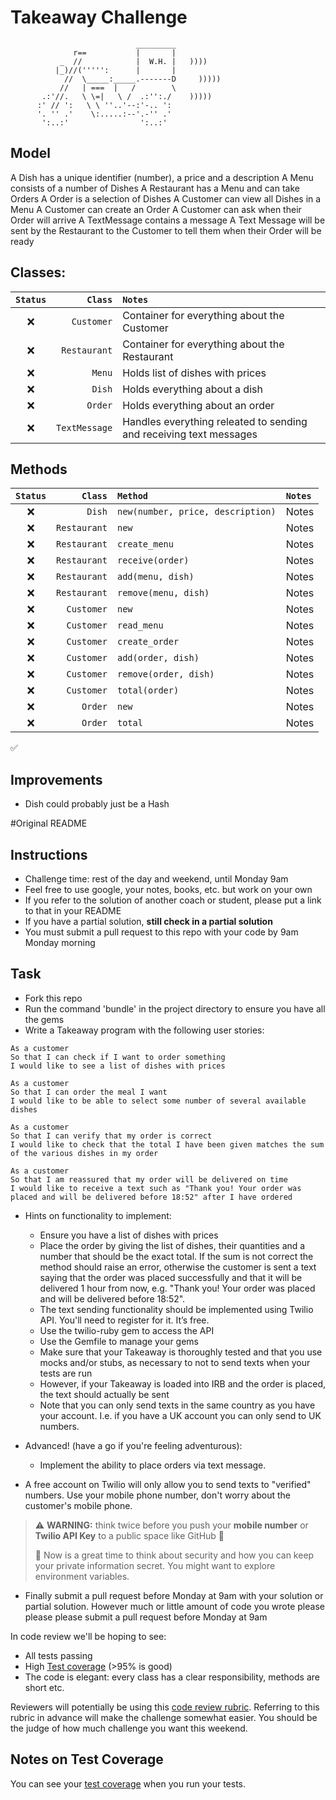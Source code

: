 # Takeaway Challenge

```
                            _________
              r==           |       |
           _  //            |  W.H. |   ))))
          |_)//(''''':      |       |
            //  \_____:_____.-------D     )))))
           //   | ===  |   /        \
       .:'//.   \ \=|   \ /  .:'':./    )))))
      :' // ':   \ \ ''..'--:'-.. ':
      '. '' .'    \:.....:--'.-'' .'
       ':..:'                ':..:'

 ```
## Model

A Dish has a unique identifier (number), a price and a description
A Menu consists of a number of Dishes
A Restaurant has a Menu and can take Orders
A Order is a selection of Dishes
A Customer can view all Dishes in a Menu
A Customer can create an Order
A Customer can ask when their Order will arrive
A TextMessage contains a message
A Text Message will be sent by the Restaurant to the Customer to tell them when their Order will be ready

## Classes:

| ```Status```       |  ```Class```      | ```Notes``` |
|:--:                |                --:|:--          |
| :x:                | ```Customer```    | Container for everything about the Customer |
| :x:                | ```Restaurant```  | Container for everything about the Restaurant |
| :x:                | ```Menu```        | Holds list of dishes with prices |
| :x:                | ```Dish```        | Holds everything about a dish |
| :x:                | ```Order```       | Holds everything about an order |
| :x:                | ```TextMessage``` | Handles everything releated to sending and receiving text messages |

## Methods

| ```Status```       |  ```Class```      | ```Method```           | ```Notes``` |
|:--:                |                --:|:--                     |:--          |
| :x:                | ```Dish```        | ```new(number, price, description)``` | Notes |
| :x:                | ```Restaurant```  | ```new``` | Notes |
| :x:                | ```Restaurant```  | ```create_menu``` | Notes |
| :x:                | ```Restaurant```  | ```receive(order)``` | Notes |
| :x:                | ```Restaurant```  | ```add(menu, dish)``` | Notes |
| :x:                | ```Restaurant```  | ```remove(menu, dish)``` | Notes |
| :x:                | ```Customer```    | ```new``` | Notes |
| :x:                | ```Customer```    | ```read_menu``` | Notes |
| :x:                | ```Customer```    | ```create_order``` | Notes |
| :x:                | ```Customer```    | ```add(order, dish)``` | Notes |
| :x:                | ```Customer```    | ```remove(order, dish)``` | Notes |
| :x:                | ```Customer```    | ```total(order)``` | Notes |
| :x:                | ```Order```       | ```new``` | Notes |
| :x:                | ```Order```       | ```total``` | Notes |



:white_check_mark:

## Improvements

* Dish could probably just be a Hash

#Original README

Instructions
-------

* Challenge time: rest of the day and weekend, until Monday 9am
* Feel free to use google, your notes, books, etc. but work on your own
* If you refer to the solution of another coach or student, please put a link to that in your README
* If you have a partial solution, **still check in a partial solution**
* You must submit a pull request to this repo with your code by 9am Monday morning

Task
-----

* Fork this repo
* Run the command 'bundle' in the project directory to ensure you have all the gems
* Write a Takeaway program with the following user stories:

```
As a customer
So that I can check if I want to order something
I would like to see a list of dishes with prices

As a customer
So that I can order the meal I want
I would like to be able to select some number of several available dishes

As a customer
So that I can verify that my order is correct
I would like to check that the total I have been given matches the sum of the various dishes in my order

As a customer
So that I am reassured that my order will be delivered on time
I would like to receive a text such as "Thank you! Your order was placed and will be delivered before 18:52" after I have ordered
```

* Hints on functionality to implement:
  * Ensure you have a list of dishes with prices
  * Place the order by giving the list of dishes, their quantities and a number that should be the exact total. If the sum is not correct the method should raise an error, otherwise the customer is sent a text saying that the order was placed successfully and that it will be delivered 1 hour from now, e.g. "Thank you! Your order was placed and will be delivered before 18:52".
  * The text sending functionality should be implemented using Twilio API. You'll need to register for it. It’s free.
  * Use the twilio-ruby gem to access the API
  * Use the Gemfile to manage your gems
  * Make sure that your Takeaway is thoroughly tested and that you use mocks and/or stubs, as necessary to not to send texts when your tests are run
  * However, if your Takeaway is loaded into IRB and the order is placed, the text should actually be sent
  * Note that you can only send texts in the same country as you have your account. I.e. if you have a UK account you can only send to UK numbers.

* Advanced! (have a go if you're feeling adventurous):
  * Implement the ability to place orders via text message.

* A free account on Twilio will only allow you to send texts to "verified" numbers. Use your mobile phone number, don't worry about the customer's mobile phone.

> :warning: **WARNING:** think twice before you push your **mobile number** or **Twilio API Key** to a public space like GitHub :eyes:
>
> :key: Now is a great time to think about security and how you can keep your private information secret. You might want to explore environment variables.

* Finally submit a pull request before Monday at 9am with your solution or partial solution.  However much or little amount of code you wrote please please please submit a pull request before Monday at 9am


In code review we'll be hoping to see:

* All tests passing
* High [Test coverage](https://github.com/makersacademy/course/blob/master/pills/test_coverage.md) (>95% is good)
* The code is elegant: every class has a clear responsibility, methods are short etc.

Reviewers will potentially be using this [code review rubric](docs/review.md).  Referring to this rubric in advance will make the challenge somewhat easier.  You should be the judge of how much challenge you want this weekend.

Notes on Test Coverage
------------------

You can see your [test coverage](https://github.com/makersacademy/course/blob/master/pills/test_coverage.md) when you run your tests.
